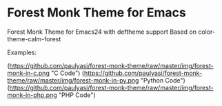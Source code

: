 Forest Monk Theme for Emacs
=================

Forest Monk Theme for Emacs24 with deftheme support
Based on color-theme-calm-forest

Examples:

(https://github.com/paulyasi/forest-monk-theme/raw/master/img/forest-monk-in-c.png "C Code")
(https://github.com/paulyasi/forest-monk-theme/raw/master/img/forest-monk-in-py.png "Python Code")
(https://github.com/paulyasi/forest-monk-theme/raw/master/img/forest-monk-in-php.png "PHP Code")

